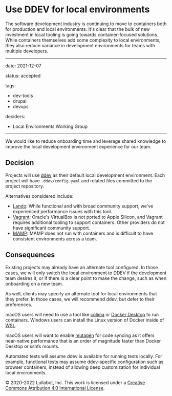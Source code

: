 # Use DDEV for local environments

The software development industry is continuing to move to containers both for production and local environments. It's clear that the bulk of new investment in local tooling is going towards container-focused solutions. While containers themselves add some complexity to local environments, they also reduce variance in development environments for teams with multiple developers.

---

date: 2021-12-07

status: accepted

tags:
  - dev-tools
  - drupal
  - devops

deciders:
  - Local Environments Working Group

---

We would like to reduce onboarding time and leverage shared knowledge to improve the local development environment experience for our team.

## Decision

Projects will use [ddev](https://github.com/drud/ddev/) as their default local development environment. Each project will have `.ddev/config.yaml` and related files committed to the project repository.

Alternatives considered include:

- [Lando](https://lando.dev): While functional and with broad community support, we've experienced performance issues with this tool.
- [Vagrant](http://vagrantup.com): Oracle's VirtualBox is not ported to Apple Silicon, and Vagrant requires additional tooling to support containers. Other providers do not have significant community support.
- [MAMP](https://www.mamp.info/): MAMP does not run with containers and is difficult to have consistent environments across a team.

## Consequences

Existing projects may already have an alternate tool configured. In those cases, we will only switch the local environment to DDEV if the development team desires it, or if there is a clear point to make the change, such as when onboarding on a new team.

As well, clients may specify an alternate tool for local environments that they prefer. In those cases, we will recommend ddev, but defer to their preferences.

macOS users will need to use a tool like [colima](https://github.com/abiosoft/colima) or [Docker Desktop](https://www.docker.com/products/docker-desktop) to run containers. Windows users can install the Linux version of Docker inside of [WSL](https://docs.microsoft.com/en-us/windows/wsl/install).

macOS users will want to enable [mutagen](https://ddev.readthedocs.io/en/stable/users/performance/#enabling-mutagen) for code syncing as it offers near-native performance that is an order of magnitude faster than Docker Desktop or sshfs mounts.

Automated tests will assume ddev is available for running tests locally. For example, functional tests may assume ddev-specific configuration such as browser containers, instead of allowing deep customization for individual local environments.

© 2020-2022 Lullabot, Inc. This work is licensed under a [Creative Commons Attribution 4.0 International License](http://creativecommons.org/licenses/by/4.0/).
